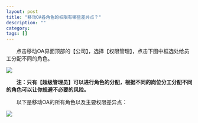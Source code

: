 ```yaml
---
layout: post
title: "移动OA各角色的权限有哪些差异点？"
description: ""
category: 
tags: []
---
```

&#160; &#160; &#160; &#160;点击移动OA界面顶部的【公司】，选择【权限管理】，点击下图中框选处给员工分配不同的角色。

![](../../../oahelps_img/quanxian_1.png)

&#160; &#160; &#160; &#160;**注：只有【超级管理员】可以进行角色的分配，根据不同的岗位分工分配不同的角色可以让你规避不必要的风险。**

&#160; &#160; &#160; &#160;以下是移动OA的所有角色以及主要权限差异点：

![](../../../oahelps_img/quanxian_2.png)